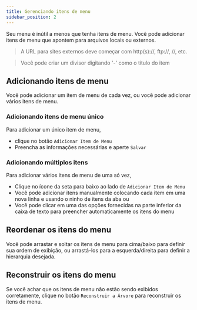 ```yaml
---
title: Gerenciando itens de menu
sidebar_position: 2
---
```


Seu menu é inútil a menos que tenha itens de menu. Você pode adicionar itens de menu que apontem para arquivos locais ou externos.

> A URL para sites externos deve começar com http(s)://, ftp://, //, etc.

> Você pode criar um divisor digitando '-' como o título do item

## Adicionando itens de menu
Você pode adicionar um item de menu de cada vez, ou você pode adicionar vários itens de menu.

### Adicionando itens de menu único
Para adicionar um único item de menu,
* clique no botão `Adicionar Item de Menu`
* Preencha as informações necessárias e aperte `Salvar`

### Adicionando múltiplos itens
Para adicionar vários itens de menu de uma só vez,
* Clique no ícone da seta para baixo ao lado de `Adicionar Item de Menu`
* Você pode adicionar itens manualmente colocando cada item em uma nova linha e usando o ninho de itens da aba ou
* Você pode clicar em uma das opções fornecidas na parte inferior da caixa de texto para preencher automaticamente os itens do menu

## Reordenar os itens do menu
Você pode arrastar e soltar os itens de menu para cima/baixo para definir sua ordem de exibição, ou arrastá-los para a esquerda/direita para definir a hierarquia desejada.

## Reconstruir os itens do menu
Se você achar que os itens de menu não estão sendo exibidos corretamente, clique no botão `Reconstruir a Árvore` para reconstruir os itens de menu.
